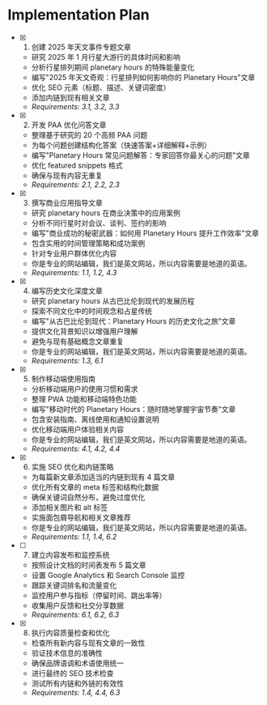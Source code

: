 # Implementation Plan

- [x] 1. 创建 2025 年天文事件专题文章

  - 研究 2025 年 1 月行星大游行的具体时间和影响
  - 分析行星排列期间 planetary hours 的特殊能量变化
  - 编写"2025 年天文奇观：行星排列如何影响你的 Planetary Hours"文章
  - 优化 SEO 元素（标题、描述、关键词密度）
  - 添加内链到现有相关文章
  - _Requirements: 3.1, 3.2, 3.3_

- [x] 2. 开发 PAA 优化问答文章

  - 整理基于研究的 20 个高频 PAA 问题
  - 为每个问题创建结构化答案（快速答案+详细解释+示例）
  - 编写"Planetary Hours 常见问题解答：专家回答你最关心的问题"文章
  - 优化 featured snippets 格式
  - 确保与现有内容无重复
  - _Requirements: 2.1, 2.2, 2.3_

- [x] 3. 撰写商业应用指导文章

  - 研究 planetary hours 在商业决策中的应用案例
  - 分析不同行星时对会议、谈判、签约的影响
  - 编写"商业成功的秘密武器：如何用 Planetary Hours 提升工作效率"文章
  - 包含实用的时间管理策略和成功案例
  - 针对专业用户群体优化内容
  - 你是专业的网站编辑，我们是英文网站，所以内容需要是地道的英语。
  - _Requirements: 1.1, 1.2, 4.3_

- [x] 4. 编写历史文化深度文章

  - 研究 planetary hours 从古巴比伦到现代的发展历程
  - 探索不同文化中的时间观念和占星传统
  - 编写"从古巴比伦到现代：Planetary Hours 的历史文化之旅"文章
  - 提供文化背景知识以增强用户理解
  - 避免与现有基础概念文章重复
  - 你是专业的网站编辑，我们是英文网站，所以内容需要是地道的英语。
  - _Requirements: 1.3, 6.1_

- [x] 5. 制作移动端使用指南

  - 分析移动端用户的使用习惯和需求
  - 整理 PWA 功能和移动端特色功能
  - 编写"移动时代的 Planetary Hours：随时随地掌握宇宙节奏"文章
  - 包含安装指南、离线使用和通知设置说明
  - 优化移动端用户体验相关内容
  - 你是专业的网站编辑，我们是英文网站，所以内容需要是地道的英语。
  - _Requirements: 4.1, 4.2, 4.4_

- [x] 6. 实施 SEO 优化和内链策略

  - 为每篇新文章添加适当的内链到现有 4 篇文章
  - 优化所有文章的 meta 标签和结构化数据
  - 确保关键词自然分布，避免过度优化
  - 添加相关图片和 alt 标签
  - 实施面包屑导航和相关文章推荐
  - 你是专业的网站编辑，我们是英文网站，所以内容需要是地道的英语。
  - _Requirements: 1.1, 1.4, 6.2_

- [ ] 7. 建立内容发布和监控系统





  - 按照设计文档的时间表发布 5 篇文章
  - 设置 Google Analytics 和 Search Console 监控
  - 跟踪关键词排名和流量变化
  - 监控用户参与指标（停留时间、跳出率等）
  - 收集用户反馈和社交分享数据
  - _Requirements: 6.1, 6.2, 6.3_

- [x] 8. 执行内容质量检查和优化





  - 检查所有新内容与现有文章的一致性
  - 验证技术信息的准确性
  - 确保品牌语调和术语使用统一
  - 进行最终的 SEO 技术检查
  - 测试所有内链和外链的有效性
  - _Requirements: 1.4, 4.4, 6.3_

